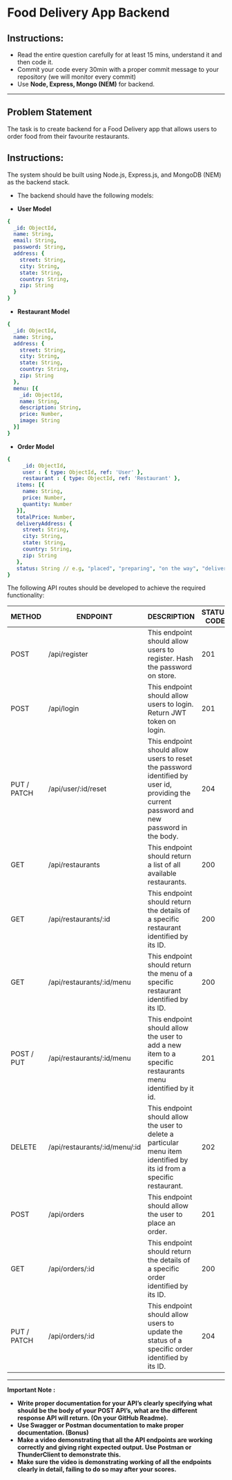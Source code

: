 # Food Delivery App Backend

## Instructions:

- Read the entire question carefully for at least 15 mins, understand it and then code it.
- Commit your code every 30min with a proper commit message to your repository (we will monitor every commit)
- Use **Node, Express, Mongo (NEM)** for backend.

---

## Problem Statement

The task is to create backend for a Food Delivery app that allows users to order food from their favourite restaurants.

## Instructions:

The system should be built using Node.js, Express.js, and MongoDB (NEM) as the backend stack.

- The backend should have the following models:

- **User Model**

```yaml
{
  _id: ObjectId,
  name: String,
  email: String,
  password: String,
  address: {
    street: String,
    city: String,
    state: String,
    country: String,
    zip: String
  }
}
```

- **Restaurant Model**

```yaml
{
  _id: ObjectId,
  name: String,
  address: {
    street: String,
    city: String,
    state: String,
    country: String,
    zip: String
  },
  menu: [{
    _id: ObjectId,
    name: String,
    description: String,
    price: Number,
    image: String
  }]
}

```

- **Order Model**

```yaml
{
	 _id: ObjectId,
	 user : { type: ObjectId, ref: 'User' },
	 restaurant : { type: ObjectId, ref: 'Restaurant' },
   items: [{
     name: String,
     price: Number,
     quantity: Number
   }],
   totalPrice: Number,
   deliveryAddress: {
     street: String,
     city: String,
     state: String,
     country: String,
     zip: String
   },
   status: String // e.g, "placed", "preparing", "on the way", "delivered"
}
```

The following API routes should be developed to achieve the required functionality:

| METHOD | ENDPOINT | DESCRIPTION | STATUS CODE |
| --- | --- | --- | --- |
| POST | /api/register | This endpoint should allow users to register. Hash the password on store. | 201 |
| POST | /api/login | This endpoint should allow users to login. Return JWT token on login. | 201 |
| PUT / PATCH | /api/user/:id/reset | This endpoint should allow users to reset the password identified by user id, providing the current password and new password in the body. | 204 |
| GET | /api/restaurants | This endpoint should return a list of all available restaurants. | 200 |
| GET | /api/restaurants/:id | This endpoint should return the details of a specific restaurant identified by its ID. | 200 |
| GET | /api/restaurants/:id/menu | This endpoint should return the menu of a specific restaurant identified by its ID. | 200 |
| POST / PUT | /api/restaurants/:id/menu | This endpoint should allow the user to add a new item to a specific restaurants menu identified by it id. | 201 |
| DELETE | /api/restaurants/:id/menu/:id | This endpoint should allow the user to delete a particular menu item identified by its id from a specific restaurant. | 202 |
| POST | /api/orders | This endpoint should allow the user to place an order. | 201 |
| GET | /api/orders/:id | This endpoint should return the details of a specific order identified by its ID. | 200 |
| PUT / PATCH | /api/orders/:id | This endpoint should allow users to update the status of a specific order identified by its ID. | 204 |

---

**Important Note :**

- **Write proper documentation for your API’s clearly specifying what should be the body of your POST API’s, what are the different response API will return. (On your GitHub Readme).**
- **Use Swagger or Postman documentation to make proper documentation. (Bonus)**
- **Make a video demonstrating that all the API endpoints are working correctly and giving right expected output. Use Postman or ThunderClient to demonstrate this.**
- **Make sure the video is demonstrating working of all the endpoints clearly in detail, failing to do so may after your scores.**
